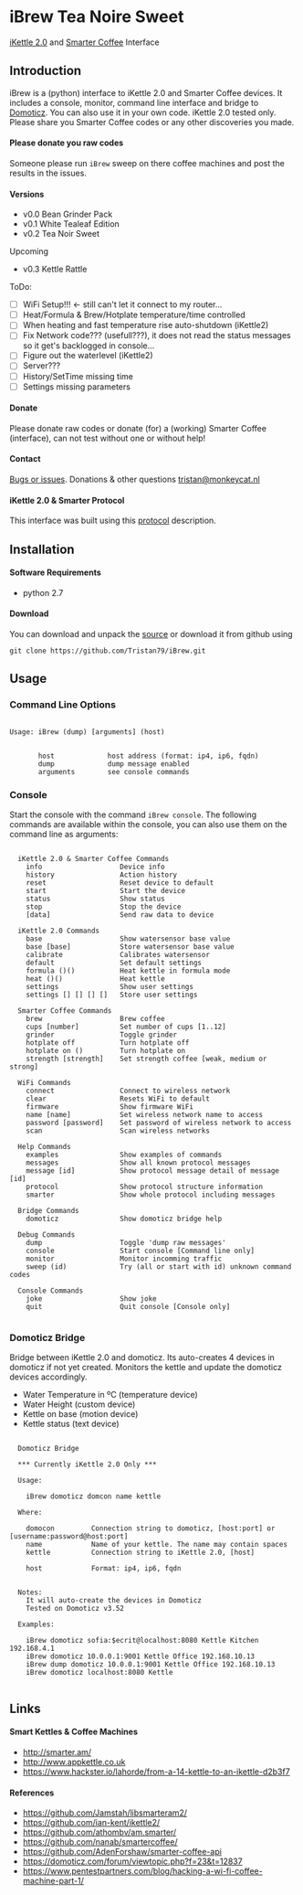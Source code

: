 # iBrew Tea Noire Sweet
[iKettle 2.0](http://smarter.am/ikettle) and [Smarter Coffee](http://smarter.am/coffee) Interface

## Introduction
iBrew is a (python) interface to iKettle 2.0 and Smarter Coffee devices. It includes a console, monitor, command line interface and bridge to [Domoticz](http://domoticz.com). You can also use it in your own code. iKettle 2.0 tested only. Please share you Smarter Coffee codes or any other discoveries you made.

#### Please donate you raw codes
Someone please run ```iBrew``` sweep on there coffee machines and post the results in the issues.

#### Versions
 * v0.0 Bean Grinder Pack
 * v0.1 White Tealeaf Edition
 * v0.2 Tea Noir Sweet
 
Upcoming
 
 * v0.3 Kettle Rattle
 
 ToDo:
 - [ ] WiFi Setup!!! <- still can't let it connect to my router... 
 - [ ] Heat/Formula & Brew/Hotplate temperature/time controlled
 - [ ] When heating and fast temperature rise auto-shutdown (iKettle2)
 - [ ] Fix Network code??? (usefull???), it does not read the status messages so it get's backlogged in console...
 - [ ] Figure out the waterlevel (iKettle2)
 - [ ] Server???
 - [ ] History/SetTime missing time
 - [ ] Settings missing parameters
 
#### Donate
Please donate raw codes or donate (for) a (working) Smarter Coffee (interface), can not test without one or without help!

#### Contact
[Bugs or issues](https://github.com/Tristan79/iBrew/issues). Donations & other questions <tristan@monkeycat.nl>

#### iKettle 2.0 & Smarter Protocol
This interface was built using this [protocol](https://github.com/Tristan79/iBrew/blob/master/smarter.txt) description.

## Installation

#### Software Requirements 
* python 2.7

#### Download
You can download and unpack the [source](https://github.com/Tristan79/iBrew/archive/master.zip) or
 download it from github using
```
git clone https://github.com/Tristan79/iBrew.git
```

## Usage

### Command Line Options
 
```

Usage: iBrew (dump) [arguments] (host)


       host             host address (format: ip4, ip6, fqdn)
       dump             dump message enabled
       arguments        see console commands
```

### Console
Start the console with the command `iBrew console`. The following commands are available within the console,
you can also use them on the command line as arguments:

```
 
  iKettle 2.0 & Smarter Coffee Commands
    info                   Device info
    history                Action history
    reset                  Reset device to default
    start                  Start the device
    status                 Show status
    stop                   Stop the device
    [data]                 Send raw data to device

  iKettle 2.0 Commands
    base                   Show watersensor base value
    base [base]            Store watersensor base value
    calibrate              Calibrates watersensor
    default                Set default settings
    formula ()()           Heat kettle in formula mode
    heat ()()              Heat kettle
    settings               Show user settings
    settings [] [] [] []   Store user settings

  Smarter Coffee Commands
    brew                   Brew coffee
    cups [number]          Set number of cups [1..12]
    grinder                Toggle grinder
    hotplate off           Turn hotplate off
    hotplate on ()         Turn hotplate on
    strength [strength]    Set strength coffee [weak, medium or strong]

  WiFi Commands
    connect                Connect to wireless network
    clear                  Resets WiFi to default
    firmware               Show firmware WiFi
    name [name]            Set wireless network name to access
    password [password]    Set password of wireless network to access
    scan                   Scan wireless networks

  Help Commands
    examples               Show examples of commands
    messages               Show all known protocol messages
    message [id]           Show protocol message detail of message [id]
    protocol               Show protocol structure information
    smarter                Show whole protocol including messages

  Bridge Commands
    domoticz               Show domoticz bridge help

  Debug Commands
    dump                   Toggle 'dump raw messages'
    console                Start console [Command line only]
    monitor                Monitor incomming traffic
    sweep (id)             Try (all or start with id) unknown command codes

  Console Commands
    joke                   Show joke
    quit                   Quit console [Console only]


```


### Domoticz Bridge
Bridge between iKettle 2.0 and domoticz. Its auto-creates 4 devices in domoticz if not yet created. Monitors the kettle and update the domoticz devices accordingly.
  
  *  Water Temperature in ºC (temperature device)
  *  Water Height (custom device)      
  *  Kettle on base (motion device)      
  *  Kettle status (text device)        


```

  Domoticz Bridge

  *** Currently iKettle 2.0 Only ***

  Usage:

    iBrew domoticz domcon name kettle

  Where:
  
    domocon         Connection string to domoticz, [host:port] or [username:password@host:port]
    name            Name of your kettle. The name may contain spaces
    kettle          Connection string to iKettle 2.0, [host]
    
    host            Format: ip4, ip6, fqdn
    

  Notes:
    It will auto-create the devices in Domoticz
    Tested on Domoticz v3.52
  
  Examples:
  
    iBrew domoticz sofia:$ecrit@localhost:8080 Kettle Kitchen 192.168.4.1
    iBrew domoticz 10.0.0.1:9001 Kettle Office 192.168.10.13
    iBrew dump domoticz 10.0.0.1:9001 Kettle Office 192.168.10.13
    iBrew domoticz localhost:8080 Kettle 
  
```              


## Links

#### Smart Kettles & Coffee Machines
  *    http://smarter.am/
  *    http://www.appkettle.co.uk
  *    https://www.hackster.io/lahorde/from-a-14-kettle-to-an-ikettle-d2b3f7
      
#### References
  *    https://github.com/Jamstah/libsmarteram2/
  *    https://github.com/ian-kent/ikettle2/
  *    https://github.com/athombv/am.smarter/
  *    https://github.com/nanab/smartercoffee/
  *    https://github.com/AdenForshaw/smarter-coffee-api
  *    https://domoticz.com/forum/viewtopic.php?f=23&t=12837
  *    https://www.pentestpartners.com/blog/hacking-a-wi-fi-coffee-machine-part-1/
